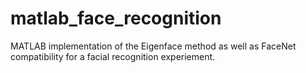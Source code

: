 # matlab_face_recognition
MATLAB implementation of the Eigenface method as well as FaceNet compatibility for a facial recognition experiement.
